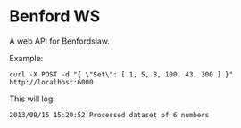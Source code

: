 # Benford WS

A web API for Benfordslaw.

Example: 

    curl -X POST -d "{ \"Set\": [ 1, 5, 8, 100, 43, 300 ] }" http://localhost:6000

This will log:

    2013/09/15 15:20:52 Processed dataset of 6 numbers

